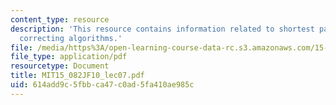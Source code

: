 ```yaml
---
content_type: resource
description: 'This resource contains information related to shortest paths: label
  correcting algorithms.'
file: /media/https%3A/open-learning-course-data-rc.s3.amazonaws.com/15-082j-network-optimization-fall-2010/614add9c5fbbca47c0ad5fa410ae985c_MIT15_082JF10_lec07.pdf
file_type: application/pdf
resourcetype: Document
title: MIT15_082JF10_lec07.pdf
uid: 614add9c-5fbb-ca47-c0ad-5fa410ae985c
---
```

